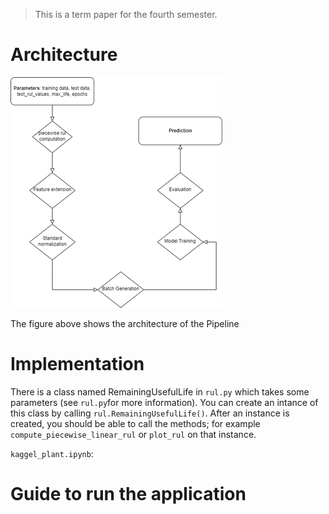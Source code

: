 >This is a term paper for the fourth semester. 



# Architecture

![figure: 'src/big_data_platform.png'](src\architecture.png)

The figure above shows the architecture of the Pipeline


# Implementation

There is a class named RemainingUsefulLife in `rul.py` which takes some parameters (see `rul.py`for more information). You can create an intance of this class by calling `rul.RemainingUsefulLife()`. 
After an instance is created, you should be able to call the methods; for example `compute_piecewise_linear_rul` or `plot_rul` on that instance. 

`kaggel_plant.ipynb`: 

# Guide to run the application

